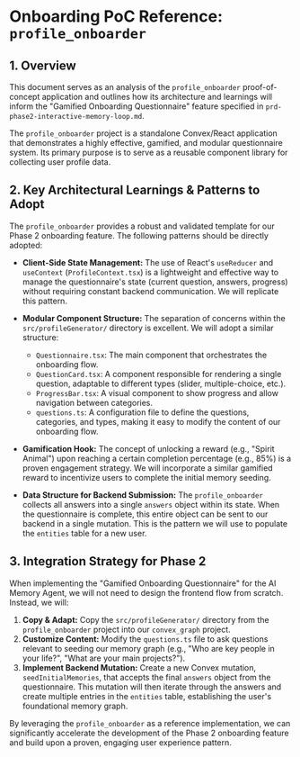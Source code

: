 # Onboarding PoC Reference: `profile_onboarder`

## 1. Overview

This document serves as an analysis of the `profile_onboarder` proof-of-concept application and outlines how its architecture and learnings will inform the "Gamified Onboarding Questionnaire" feature specified in `prd-phase2-interactive-memory-loop.md`.

The `profile_onboarder` project is a standalone Convex/React application that demonstrates a highly effective, gamified, and modular questionnaire system. Its primary purpose is to serve as a reusable component library for collecting user profile data.

## 2. Key Architectural Learnings & Patterns to Adopt

The `profile_onboarder` provides a robust and validated template for our Phase 2 onboarding feature. The following patterns should be directly adopted:

- **Client-Side State Management:** The use of React's `useReducer` and `useContext` (`ProfileContext.tsx`) is a lightweight and effective way to manage the questionnaire's state (current question, answers, progress) without requiring constant backend communication. We will replicate this pattern.

- **Modular Component Structure:** The separation of concerns within the `src/profileGenerator/` directory is excellent. We will adopt a similar structure:
    - `Questionnaire.tsx`: The main component that orchestrates the onboarding flow.
    - `QuestionCard.tsx`: A component responsible for rendering a single question, adaptable to different types (slider, multiple-choice, etc.).
    - `ProgressBar.tsx`: A visual component to show progress and allow navigation between categories.
    - `questions.ts`: A configuration file to define the questions, categories, and types, making it easy to modify the content of our onboarding flow.

- **Gamification Hook:** The concept of unlocking a reward (e.g., "Spirit Animal") upon reaching a certain completion percentage (e.g., 85%) is a proven engagement strategy. We will incorporate a similar gamified reward to incentivize users to complete the initial memory seeding.

- **Data Structure for Backend Submission:** The `profile_onboarder` collects all answers into a single `answers` object within its state. When the questionnaire is complete, this entire object can be sent to our backend in a single mutation. This is the pattern we will use to populate the `entities` table for a new user.

## 3. Integration Strategy for Phase 2

When implementing the "Gamified Onboarding Questionnaire" for the AI Memory Agent, we will not need to design the frontend flow from scratch. Instead, we will:

1.  **Copy & Adapt:** Copy the `src/profileGenerator/` directory from the `profile_onboarder` project into our `convex_graph` project.
2.  **Customize Content:** Modify the `questions.ts` file to ask questions relevant to seeding our memory graph (e.g., "Who are key people in your life?", "What are your main projects?").
3.  **Implement Backend Mutation:** Create a new Convex mutation, `seedInitialMemories`, that accepts the final `answers` object from the questionnaire. This mutation will then iterate through the answers and create multiple entries in the `entities` table, establishing the user's foundational memory graph.

By leveraging the `profile_onboarder` as a reference implementation, we can significantly accelerate the development of the Phase 2 onboarding feature and build upon a proven, engaging user experience pattern.